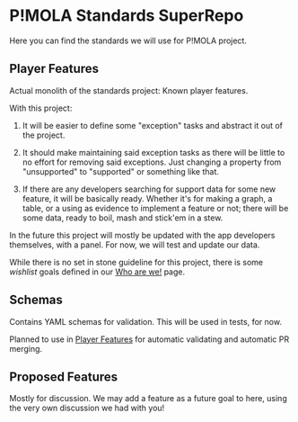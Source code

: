 # P!MOLA Standards SuperRepo

Here you can find the standards we will use for P!MOLA project.

## Player Features

Actual monolith of the standards project: Known player features.

With this project:

1) It will be easier to define some "exception" tasks and abstract it out of the project.

2) It should make maintaining said exception tasks as there will be little to no effort for removing said exceptions. Just changing a property from "unsupported" to "supported" or something like that.

3) If there are any developers searching for support data for some new feature, it will be basically ready. Whether it's for making a graph, a table, or a using as evidence to implement a feature or not; there will be some data, ready to boil, mash and stick'em in a stew.

In the future this project will mostly be updated with the app developers themselves, with a panel. For now, we will test and update our data.

While there is no set in stone guideline for this project, there is some _wishlist_ goals defined in our [Who are we!](https://github.com/p-mola/) page.

## Schemas

Contains YAML schemas for validation. This will be used in tests, for now.

Planned to use in [Player Features](#player-features) for automatic validating and automatic PR merging.

## Proposed Features

Mostly for discussion. We may add a feature as a future goal to here, using the very own discussion we had with you!
